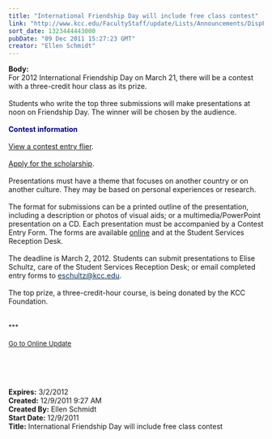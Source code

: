 ```yaml
---
title: "International Friendship Day will include free class contest"
link: "http://www.kcc.edu/FacultyStaff/update/Lists/Announcements/DispForm.aspx?ID=551"
sort_date: 1323444443000
pubDate: "09 Dec 2011 15:27:23 GMT"
creator: "Ellen Schmidt"
---
```


<div><b>Body:</b> <div class="ExternalClass8EBFB1184A454DE6ADD9EA1116ECA738">
<div>For 2012 International Friendship Day on March 21, there will be a contest with a three-credit hour class as its prize.</div>
<div><br />Students who write the top three submissions will make presentations at noon on Friendship Day. The winner will be chosen by the audience.</div>
<div><br /><strong><font color="#000080">Contest information<br /></font></strong> <br /><a href="/Documents/FriendDayScholarshipflier_2011.pdf">View a contest entry flier</a>.<br /> <br /><a href="/Documents/friendshipday-contest2012.pdf">Apply for the scholarship</a>. 
<div> </div>
<div>
<div>Presentations must have a theme that focuses on another country or on another culture. They may be based on personal experiences or research. <br /> <br />The format for submissions can be a printed outline of the presentation, including a description or photos of visual aids; or a multimedia/PowerPoint presentation on a CD. Each presentation must be accompanied by a Contest Entry Form. The forms are available <a href="/Documents/friendshipday-contest2012.pdf">online</a> and at the Student Services Reception Desk.</div>
<div> </div>
<div>The deadline is March 2, 2012. Students can submit presentations to Elise Schultz, care of the Student Services Reception Desk; or email completed entry forms to <a href="mailto:eschultz@kcc.edu"><font color="#003768">eschultz@kcc.edu</font></a>.<br /> <br />The top prize, a three-credit-hour course, is being donated by the KCC Foundation.</div>
<div> </div>
<div>
<div> </div>
<div>
<div><font size="2">***</font></div>
<div><font size="2"></font> </div>
<div><font color="#003768" size="2"><a href="/FacultyStaff/update/Pages/dailyupdate.aspx">Go to Online Update</a></font><font size="2"></font></div>
<div><font size="2"></font> </div>
<p><br /> </p></div></div></div></div></div></div>
<div><b>Expires:</b> 3/2/2012</div>
<div><b>Created:</b> 12/9/2011 9:27 AM</div>
<div><b>Created By:</b> Ellen Schmidt</div>
<div><b>Start Date:</b> 12/9/2011</div>
<div><b>Title:</b> International Friendship Day will include free class contest</div>
